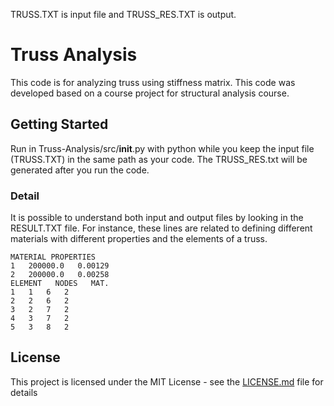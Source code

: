 

TRUSS.TXT is input file and TRUSS_RES.TXT is output.


# Truss Analysis

This code is for analyzing truss using stiffness matrix. This code was developed based on a course project for structural analysis course.

## Getting Started

Run in Truss-Analysis/src/__init__.py with python while you keep the input file (TRUSS.TXT) in the same path as your code. The TRUSS_RES.txt will be generated after you run the code.


### Detail

It is possible to understand both input and output files by looking in the RESULT.TXT file. 
For instance, these lines are related to defining different materials with different properties and the elements of a truss.

```
MATERIAL PROPERTIES
1   200000.0   0.00129
2   200000.0   0.00258
ELEMENT   NODES   MAT.
1   1   6   2
2   2   6   2
3   2   7   2
4   3   7   2
5   3   8   2
```

## License

This project is licensed under the MIT License - see the [LICENSE.md](LICENSE.md) file for details



